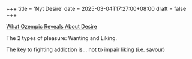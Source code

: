 +++
title = 'Nyt Desire'
date = 2025-03-04T17:27:00+08:00
draft = false
+++

[What Ozempic Reveals About Desire](https://web.archive.org/web/20230604103712/https://www.nytimes.com/2023/06/04/opinion/ozempic-weight-loss-addictions-desire.html)

The 2 types of pleasure: Wanting and Liking.

The key to fighting addiction is... not to impair liking (i.e. savour)